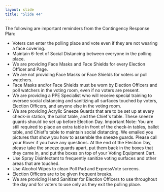 ```yaml
---
layout: slide
title: "Slide 44"
---
```


The following are important reminders from the Contingency Response Plan:

- Voters can enter the polling place and vote even if they are not wearing a face covering.
- Maintain 6-feet of Social Distancing between everyone in the polling place.
- We are providing Face Masks and Face Shields for every Election Officer and Page.
- We are not providing Face Masks or Face Shields for voters or poll watchers.
- Face Masks and/or Face Shields must be worn by Election Officers and poll watchers in the voting room, even if no voters are present.
- We are providing a PPE Specialist who will receive special training to oversee social distancing and sanitizing all surfaces touched by voters, Election Officers, and anyone else in the voting room.
- We are providing Acrylic Sneeze Guards that are to be set up at every check-in station, the ballot table, and the Chief's table. These sneeze guards should be set up before Election Day. Important Note: You are still required to place an extra table in front of the check-in tables, ballot table, and Chief's table to maintain social distancing. We emailed you pictures that show you how to assemble the sneeze guards. Please call your Rover if you have any questions. At the end of the Election Day, please take the sneeze guards apart, put them back in the boxes that they came in, and put the boxes on top of your Voting Equipment Cart.
- Use Spray Disinfectant to frequently sanitize voting surfaces and other areas that are touched.
- Use Alcohol Wipes to clean Poll Pad and ExpressVote screens.
- Election Officers are to be given frequent breaks.
- We are providing Hand Sanitizer for Election Officers to use throughout the day and for voters to use only as they exit the polling place.